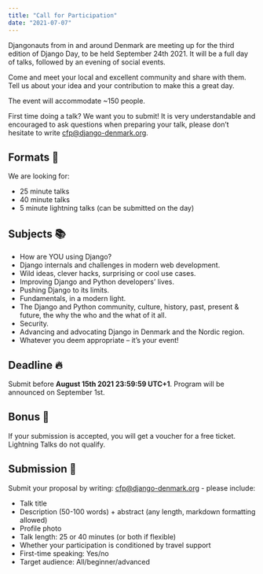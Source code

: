 ```yaml
---
title: "Call for Participation"
date: "2021-07-07"
---
```


Djangonauts from in and around Denmark are meeting up for the third edition of Django Day, to be held September 24th 2021.
It will be a full day of talks, followed by an evening of social events.

Come and meet your local and excellent community and share with them. Tell us about your idea and your contribution to make
this a great day.

The event will accommodate ~150 people.

First time doing a talk? We want you to submit! It is very understandable and encouraged to ask questions when preparing your
talk, please don’t hesitate to write cfp@django-denmark.org.


## Formats 🌈

We are looking for:

* 25 minute talks
* 40 minute talks
* 5 minute lightning talks (can be submitted on the day)


## Subjects 📚

* How are YOU using Django?
* Django internals and challenges in modern web development.
* Wild ideas, clever hacks, surprising or cool use cases.
* Improving Django and Python developers’ lives.
* Pushing Django to its limits.
* Fundamentals, in a modern light.
* The Django and Python community, culture, history, past, present & future, the why the who and the what of it all.
* Security.
* Advancing and advocating Django in Denmark and the Nordic region.
* Whatever you deem appropriate – it’s your event!


## Deadline 🔥

Submit before **August 15th 2021 23:59:59 UTC+1**. Program will be announced on September 1st.


## Bonus 🎁

If your submission is accepted, you will get a voucher for a free ticket. Lightning Talks do not qualify.


## Submission 🧐

Submit your proposal by writing: cfp@django-denmark.org - please include:

* Talk title
* Description (50-100 words) + abstract (any length, markdown formatting allowed)
* Profile photo
* Talk length: 25 or 40 minutes (or both if flexible)
* Whether your participation is conditioned by travel support
* First-time speaking: Yes/no
* Target audience: All/beginner/advanced